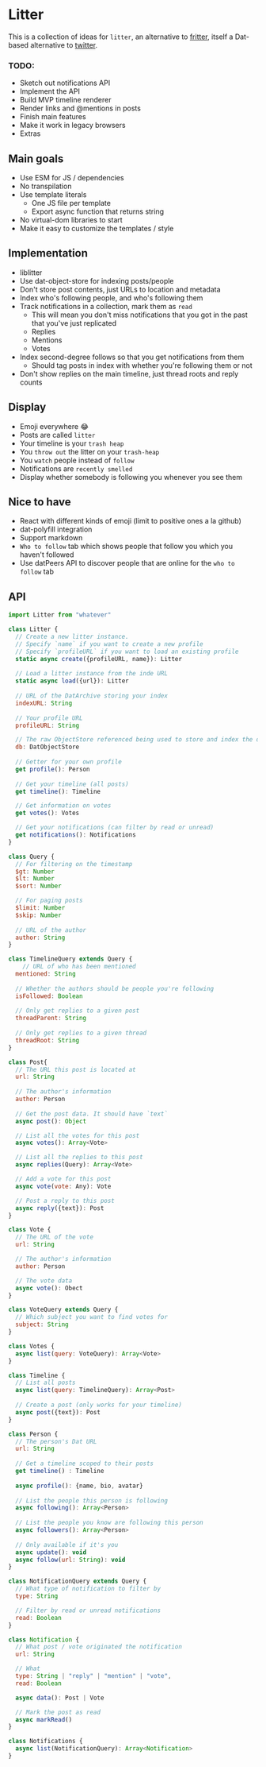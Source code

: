 # Litter

This is a collection of ideas for `litter`, an alternative to [fritter](dat://fritter.hashbase.io/), itself a Dat-based alternative to [twitter](https://mobile.twitter.com/).

### TODO:
- Sketch out notifications API
- Implement the API
- Build MVP timeline renderer
- Render links and @mentions in posts
- Finish main features
- Make it work in legacy browsers
- Extras

## Main goals

- Use ESM for JS / dependencies
- No transpilation
- Use template literals
  - One JS file per template
  - Export async function that returns string
- No virtual-dom libraries to start
- Make it easy to customize the templates / style

## Implementation

- liblitter
- Use dat-object-store for indexing posts/people
- Don't store post contents, just URLs to location and metadata
- Index who's following people, and who's following them
- Track notifications in a collection, mark them as `read`
  - This will mean you don't miss notifications that you got in the past that you've just replicated
  - Replies
  - Mentions
  - Votes
- Index second-degree follows so that you get notifications from them
  - Should tag posts in index with whether you're following them or not
- Don't show replies on the main timeline, just thread roots and reply counts

## Display

- Emoji everywhere 😂
- Posts are called `litter`
- Your timeline is your `trash heap`
- You `throw out` the litter on your `trash-heap`
- You `watch` people instead of `follow`
- Notifications are `recently smelled`
- Display whether somebody is following you whenever you see them

## Nice to have

- React with different kinds of emoji (limit to positive ones a la github)
- dat-polyfill integration
- Support markdown
- `Who to follow` tab which shows people that follow you which you haven't followed
- Use datPeers API to discover people that are online for the `who to follow` tab

## API

```javascript
import Litter from "whatever"

class Litter {
  // Create a new litter instance.
  // Specify `name` if you want to create a new profile
  // Specify `profileURL` if you want to load an existing profile
  static async create({profileURL, name}): Litter
  
  // Load a litter instance from the inde URL
  static async load({url}): Litter
  
  // URL of the DatArchive storing your index
  indexURL: String
  
  // Your profile URL
  profileURL: String

  // The raw ObjectStore referenced being used to store and index the data
  db: DatObjectStore
  
  // Getter for your own profile
  get profile(): Person
  
  // Get your timeline (all posts)
  get timeline(): Timeline

  // Get information on votes
  get votes(): Votes

  // Get your notifications (can filter by read or unread)
  get notifications(): Notifications
}

class Query {
  // For filtering on the timestamp
  $gt: Number
  $lt: Number
  $sort: Number

  // For paging posts
  $limit: Number
  $skip: Number
  
  // URL of the author
  author: String
}

class TimelineQuery extends Query {
    // URL of who has been mentioned
  mentioned: String
  
  // Whether the authors should be people you're following
  isFollowed: Boolean
  
  // Only get replies to a given post
  threadParent: String
  
  // Only get replies to a given thread
  threadRoot: String
}

class Post{
  // The URL this post is located at
  url: String
  
  // The author's information
  author: Person
  
  // Get the post data. It should have `text`
  async post(): Object

  // List all the votes for this post
  async votes(): Array<Vote>

  // List all the replies to this post
  async replies(Query): Array<Vote>

  // Add a vote for this post
  async vote(vote: Any): Vote

  // Post a reply to this post
  async reply({text}): Post
}

class Vote {
  // The URL of the vote
  url: String

  // The author's information
  author: Person

  // The vote data
  async vote(): Obect
}

class VoteQuery extends Query {
  // Which subject you want to find votes for
  subject: String
}

class Votes {
  async list(query: VoteQuery): Array<Vote>
}

class Timeline {
  // List all posts
  async list(query: TimelineQuery): Array<Post>
  
  // Create a post (only works for your timeline)
  async post({text}): Post
}

class Person {
  // The person's Dat URL
  url: String
  
  // Get a timeline scoped to their posts
  get timeline() : Timeline
  
  async profile(): {name, bio, avatar}
  
  // List the people this person is following
  async following(): Array<Person>
  
  // List the people you know are following this person
  async followers(): Array<Person>
  
  // Only available if it's you
  async update(): void
  async follow(url: String): void
}

class NotificationQuery extends Query {
  // What type of notification to filter by
  type: String

  // Filter by read or unread notifications
  read: Boolean
}

class Notification {
  // What post / vote originated the notification
  url: String

  // What 
  type: String | "reply" | "mention" | "vote",
  read: Boolean

  async data(): Post | Vote

  // Mark the post as read
  async markRead()
}

class Notifications {
  async list(NotificationQuery): Array<Notification>
}
```






